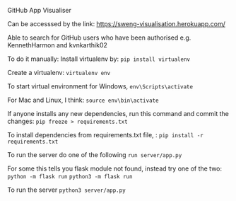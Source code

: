 GitHub App Visualiser

Can be accesssed by the link: https://sweng-visualisation.herokuapp.com/

Able to search for GitHub users who have been authorised e.g. KennethHarmon and kvnkarthik02


To do it manually:
Install virtualenv by:
```pip install virtualenv```

Create a virtualenv:
```virtualenv env```

To start virtual environment for Windows, 
```env\Scripts\activate```  

For Mac and Linux, I think: 
```source env\bin\activate```

If anyone installs any new dependencies, run this command and commit the changes: 
```pip freeze > requirements.txt ```

To install dependencies from requirements.txt file, :
```pip install -r requirements.txt```

To run the server do one of the following
```run server/app.py```

For some this tells you flask module not found, instead try one of the two:
```python -m flask run```
```python3 -m flask run```

To run the server
```python3 server/app.py```


